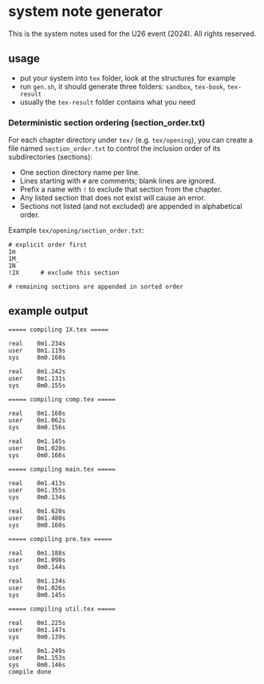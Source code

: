 # system note generator

This is the system notes used for the U26 event (2024). All rights reserved.

## usage

-   put your system into `tex` folder, look at the structures for example
-   run `gen.sh`, it should generate three folders: `sandbox`, `tex-book`, `tex-result`
-   usually the `tex-result` folder contains what you need

### Deterministic section ordering (section_order.txt)

For each chapter directory under `tex/` (e.g. `tex/opening`), you can create a file named `section_order.txt` to control the inclusion order of its subdirectories (sections):

-   One section directory name per line.
-   Lines starting with `#` are comments; blank lines are ignored.
-   Prefix a name with `!` to exclude that section from the chapter.
-   Any listed section that does not exist will cause an error.
-   Sections not listed (and not excluded) are appended in alphabetical order.

Example `tex/opening/section_order.txt`:

```
# explicit order first
1m
1M_
1N
!2X      # exclude this section

# remaining sections are appended in sorted order
```

## example output

```
===== compiling 1X.tex =====

real    0m1.234s
user    0m1.119s
sys     0m0.160s

real    0m1.242s
user    0m1.131s
sys     0m0.155s

===== compiling comp.tex =====

real    0m1.160s
user    0m1.062s
sys     0m0.156s

real    0m1.145s
user    0m1.020s
sys     0m0.166s

===== compiling main.tex =====

real    0m1.413s
user    0m1.355s
sys     0m0.134s

real    0m1.620s
user    0m1.480s
sys     0m0.160s

===== compiling pre.tex =====

real    0m1.188s
user    0m1.098s
sys     0m0.144s

real    0m1.134s
user    0m1.026s
sys     0m0.145s

===== compiling util.tex =====

real    0m1.225s
user    0m1.147s
sys     0m0.139s

real    0m1.249s
user    0m1.153s
sys     0m0.146s
compile done
```
